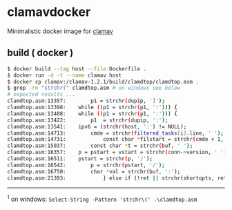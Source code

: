 # clamavdocker

Minimalistic docker image for [clamav][1]

## build ( docker )

```bash
$ docker build --tag host --file Dockerfile .
$ docker run -d -t --name clamav host
$ docker cp clamav:/clamav-1.2.1/build/clamdtop/clamdtop.asm .
$ grep -rn "strchr(" clamdtop.asm # on windows see below
# expected results ...
clamdtop.asm:13357:        p1 = strchr(dupip, ']');
clamdtop.asm:13398:    while ((p1 = strchr(p1, ':'))) {
clamdtop.asm:13408:    while ((p1 = strchr(p1, ':'))) {
clamdtop.asm:13422:        p1  = strchr(dupip, ':');
clamdtop.asm:13541:    ipv6 = (strchr(host, ':') != NULL);
clamdtop.asm:14713:        cmde = strchr(filtered_tasks[i].line, ' ');
clamdtop.asm:14731:            const char *filstart = strchr(cmde + 1, ' ');
clamdtop.asm:15037:        const char *t = strchr(buf, ' ');
clamdtop.asm:16357:    p = pstart = vstart = strchr(conn->version, ' ');
clamdtop.asm:16511:    pstart = strchr(p, '/');
clamdtop.asm:16542:        p = strchr(pstart, '/');
clamdtop.asm:16750:        char *val = strchr(buf, ':');
clamdtop.asm:21393:            } else if (!ret || strchr(shortopts, ret)) {
```

---
<sup>1</sup> on windows: `Select-String -Pattern 'strchr\(' .\clamdtop.asm`


[1]: https://github.com/Cisco-Talos/clamav
